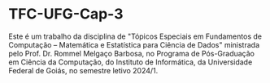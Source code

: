 # TFC-UFG-Cap-3
Este é um trabalho da disciplina de "Tópicos Especiais em Fundamentos de Computação – Matemática e Estatística para Ciência de Dados" ministrada pelo Prof. Dr. Rommel Melgaço Barbosa, no Programa de Pós-Graduação em Ciência da Computação, do Instituto de Informática, da Universidade Federal de Goiás, no semestre letivo 2024/1.
